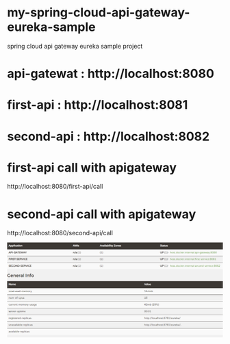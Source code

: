 # my-spring-cloud-api-gateway-eureka-sample
spring cloud api gateway eureka sample project

# api-gatewat : http://localhost:8080
# first-api   : http://localhost:8081
# second-api  : http://localhost:8082

# first-api call with apigateway
http://localhost:8080/first-api/call

# second-api call with apigateway
http://localhost:8080/second-api/call

![alt text](https://github.com/vuraltamer/my-spring-cloud-api-gateway-eureka-sample/blob/main/my-spring-cloud-api-gateway-eureka-sample/doc/eureka.jpg)
